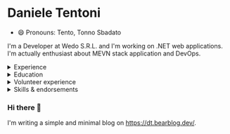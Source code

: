 # Daniele Tentoni

- 😄 Pronouns: Tento, Tonno Sbadato

I'm a Developer at Wedo S.R.L. and I'm working on .NET web applications. I'm actually enthusiast about MEVN stack application and DevOps.

<details>
<summary>Experience</summary>

## Experience

| Since | To | Position |
| --- | --- | --- |
| Jun 2018 | now | Full Stack Developer at Wedo S.R.L. in Cesena |
| Apr 2018 | Jun 2018 | Stagist in Wedo S.R.L. in Cesena |
| May 2014 | July 2014 | Stagist in Studio Aurale di Marco Pasquale in Cesena |

</details>

<details>
<summary>Education</summary>

## Education

| Since | To | Position |
| --- | --- | --- |
| Sep 2019 | now | Student at Alma Mater Studiorum - Università di Bologna - Engineering and Computer Science |
| Sep 2016 | Mar 2019 | Student at Alma Mater Studiorum - Università di Bologna - Engineering and Computer Science |
| Sep 2010 | Jun 2016 | Student at Istituto Tecnico Tecnologico Blaise Pascal |

</details>

<details>
<summary>Volunteer experience</summary>

## Volunteer experience

I'm a chief of the major boy scout association in Italy, AGESCI.

</details>

<details>
<summary>Skills & endorsements</summary>

## Skills & endorsements

### Programming Languages

| Tecnology | Level | # Year of Experience |
| --- | --- | --- |
| C# | Mid Level | 3 |
| HTML, CSS, JS | Mid Level | 5 |
| Xamarin | Entry Level | 1 |
| Java, Scala | Entry Level | Academic Purpose Only |

### OS

Born with Windows, I've also used both Mac and Linux. Actually enthusiast with PopOS!

### Languages

| Language | Level |
| --- | --- |
| Italian | Mother Tongue |
| English | B2 |

### Soft Skills

</details>

### Hi there 👋

I'm writing a simple and minimal blog on https://dt.bearblog.dev/.

<!--
**Daniele-Tentoni/Daniele-Tentoni** is a ✨ _special_ ✨ repository because its `README.md` (this file) appears on your GitHub profile.

Here are some ideas to get you started:

- 🔭 I’m currently working on ...
- 🌱 I’m currently learning ...
- 👯 I’m looking to collaborate on ...
- 🤔 I’m looking for help with ...
- 💬 Ask me about ...
- 📫 How to reach me: ...
- 😄 Pronouns: ...
- ⚡ Fun fact: ...
-->

